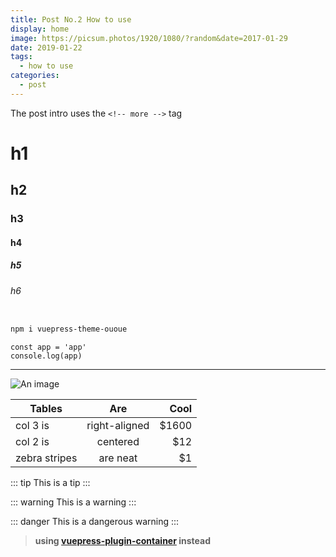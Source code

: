 ```yaml
---
title: Post No.2 How to use
display: home
image: https://picsum.photos/1920/1080/?random&date=2017-01-29
date: 2019-01-22
tags: 
  - how to use
categories:
  - post
--- 
```


The post intro uses the `<!-- more -->` tag

<!-- more -->

# h1
## h2
### h3
#### h4
##### h5
###### h6

``` sh

npm i vuepress-theme-ououe
```

``` js{2}
const app = 'app'
console.log(app)
```

---

![An image](/logo_hci.png)

| Tables        | Are           | Cool  |
| ------------- |:-------------:| -----:|
| col 3 is      | right-aligned | $1600 |
| col 2 is      | centered      |   $12 |
| zebra stripes | are neat      |    $1 |


::: tip
This is a tip
:::

::: warning
This is a warning
:::

::: danger
This is a dangerous warning
:::

> **using [vuepress-plugin-container](https://vuepress.github.io/zh/plugins/container/) instead**